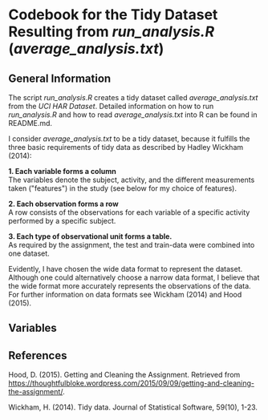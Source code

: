 # Codebook for the Tidy Dataset Resulting from *run_analysis.R* (*average_analysis.txt*)

## General Information

The script *run_analysis.R* creates a tidy dataset called *average_analysis.txt* from the *UCI HAR Dataset*.  Detailed information on how to run *run_analysis.R* and how to read *average_analysis.txt* into R can be found in README.md.

I consider *average_analysis.txt* to be a tidy dataset, because it fulfills the three basic requirements of tidy data as described by Hadley Wickham (2014):

**1. Each variable forms a column**  
The variables denote the subject, activity, and the different measurements taken ("features") in the study (see below for my choice of features).

**2. Each observation forms a row**  
A row consists of the observations for each variable of a specific activity performed by a specific subject.

**3. Each type of observational unit forms a table.**  
As required by the assignment, the test and train-data were combined into one dataset.

Evidently, I have chosen the wide data format to represent the dataset. Although one could alternatively choose a narrow data format, I believe that the wide format more accurately represents the observations of the data. For further information on data formats see Wickham (2014) and Hood (2015).


## Variables


## References

Hood, D. (2015). Getting and Cleaning the Assignment. Retrieved from https://thoughtfulbloke.wordpress.com/2015/09/09/getting-and-cleaning-the-assignment/.

Wickham, H. (2014). Tidy data. Journal of Statistical Software, 59(10), 1-23.

